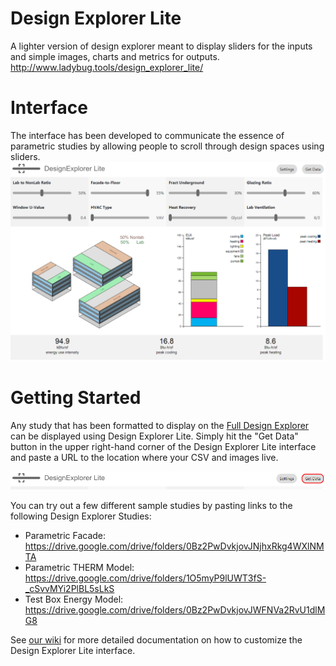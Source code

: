 # Design Explorer Lite
A lighter version of design explorer meant to display sliders for the inputs and simple images, charts and metrics for outputs.
http://www.ladybug.tools/design_explorer_lite/

# Interface
The interface has been developed to communicate the essence of parametric studies by allowing people to scroll through design spaces using sliders.
![Image of Design Explorer Lite Interface](https://github.com/ladybug-tools/design_explorer_lite/raw/master/resources/images/usage/screenshot.png)

# Getting Started
Any study that has been formatted to display on the [Full Design Explorer](https://tt-acm.github.io/DesignExplorer/) can be displayed using Design Explorer Lite.
Simply hit the "Get Data" button in the upper right-hand corner of the Design Explorer Lite interface and paste a URL to the location where your CSV and images live.

![Get Data Button](https://github.com/ladybug-tools/design_explorer_lite/raw/master/resources/images/usage/get_data.png)

You can try out a few different sample studies by pasting links to the following Design Explorer Studies:
- Parametric Facade: https://drive.google.com/drive/folders/0Bz2PwDvkjovJNjhxRkg4WXlNMTA
- Parametric THERM Model: https://drive.google.com/drive/folders/1O5myP9lUWT3fS-_cSvvMYi2PlBL5sLkS
- Test Box Energy Model: https://drive.google.com/drive/folders/0Bz2PwDvkjovJWFNVa2RvU1dlMG8

See [our wiki](https://github.com/ladybug-tools/design_explorer_lite/wiki) for more detailed documentation on how to customize the Design Explorer Lite interface.
